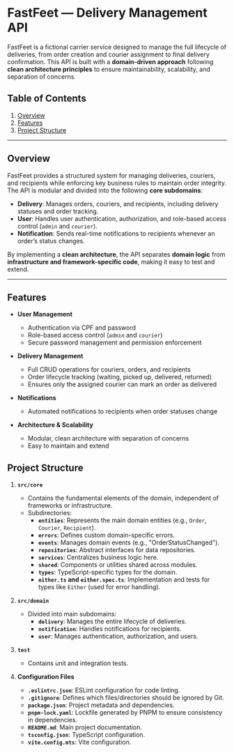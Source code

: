 # FastFeet — Delivery Management API

FastFeet is a fictional carrier service designed to manage the full lifecycle of deliveries, from order creation and courier assignment to final delivery confirmation. This API is built with a **domain-driven approach** following **clean architecture principles** to ensure maintainability, scalability, and separation of concerns.

## Table of Contents
1. [Overview](#overview)
2. [Features](#features)
3. [Project Structure](#project-structure)


---

## Overview

FastFeet provides a structured system for managing deliveries, couriers, and recipients while enforcing key business rules to maintain order integrity. The API is modular and divided into the following **core subdomains**:

- **Delivery**: Manages orders, couriers, and recipients, including delivery statuses and order tracking.
- **User**: Handles user authentication, authorization, and role-based access control (`admin` and `courier`).
- **Notification**: Sends real-time notifications to recipients whenever an order’s status changes.

By implementing a **clean architecture**, the API separates **domain logic** from **infrastructure and framework-specific code**, making it easy to test and extend.

---

## Features

- **User Management**
  - Authentication via CPF and password
  - Role-based access control (`admin` and `courier`)
  - Secure password management and permission enforcement

- **Delivery Management**
  - Full CRUD operations for couriers, orders, and recipients
  - Order lifecycle tracking (waiting, picked up, delivered, returned)
  - Ensures only the assigned courier can mark an order as delivered

- **Notifications**
  - Automated notifications to recipients when order statuses change

- **Architecture & Scalability**
  - Modular, clean architecture with separation of concerns
  - Easy to maintain and extend

## Project Structure

1. **`src/core`**
   - Contains the fundamental elements of the domain, independent of frameworks or infrastructure.
   - Subdirectories:
     - **`entities`**: Represents the main domain entities (e.g., `Order`, `Courier`, `Recipient`).
     - **`errors`**: Defines custom domain-specific errors.
     - **`events`**: Manages domain events (e.g., "OrderStatusChanged").
     - **`repositories`**: Abstract interfaces for data repositories.
     - **`services`**: Centralizes business logic here.
     - **`shared`**: Components or utilities shared across modules.
     - **`types`**: TypeScript-specific types for the domain.
     - **`either.ts` and `either.spec.ts`**: Implementation and tests for types like `Either` (used for error handling).

2. **`src/domain`**
   - Divided into main subdomains:
     - **`delivery`**: Manages the entire lifecycle of deliveries.
     - **`notification`**: Handles notifications for recipients.
     - **`user`**: Manages authentication, authorization, and users.

3. **`test`**
   - Contains unit and integration tests.

4. **Configuration Files**
   - **`.eslintrc.json`**: ESLint configuration for code linting.
   - **`.gitignore`**: Defines which files/directories should be ignored by Git.
   - **`package.json`**: Project metadata and dependencies.
   - **`pnpm-lock.yaml`**: Lockfile generated by PNPM to ensure consistency in dependencies.
   - **`README.md`**: Main project documentation.
   - **`tsconfig.json`**: TypeScript configuration.
   - **`vite.config.mts`**: Vite configuration.
